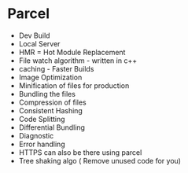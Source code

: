 # Parcel 
- Dev Build 
- Local Server
- HMR = Hot Module Replacement 
- File watch algorithm - written in c++
- caching - Faster Builds 
- Image Optimization 
- Minification of files for production 
- Bundling the files 
- Compression of files 
- Consistent Hashing 
- Code Splitting 
- Differential Bundling 
- Diagnostic 
- Error handling 
- HTTPS can also be there using parcel 
- Tree shaking algo ( Remove unused code for you)



